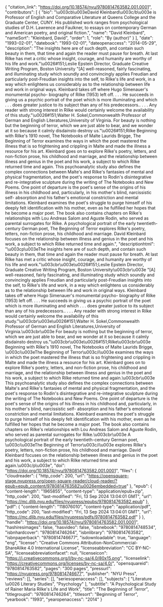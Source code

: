 {
   "citation_link": "https://doi.org/10.18574/nyu/9780814763582.001.0001",
   "contributors": [
     {
       "bio": "\u003cb\u003eDavid Kleinbard\u003c/b\u003e is Professor of English and Comparative Literature at Queens College and the Graduate Center, CUNY. His published work ranges from psychological studies of D.H. Lawrence and Faulkner, to essays on contemporary German and American poetry, and original fiction.",
       "name": "David Kleinbard",
       "nameSort": "Kleinbard, David",
       "order": 1,
       "role": "By (author)"
     }
   ],
   "date": "1993-02-01",
   "datebook": "1993-02-01",
   "dateopenaccess": "2014-05-29",
   "description": "The insights here are of such depth, and contain such beauty in them, that time and again the reader must pause for breath.  At last Rilke has met a critic whose insight, courage, and humanity are worthy of his life and work.\"\u0026#151;Leslie Epstein Director, Graduate Creative Writing Program, Boston University \"[A] well-reasoned, fairly fascinating, and illuminating study which soundly and convincingly applies Freudian and particularly post-Freudian insights into the self, to Rilke's life and work, in a way which enlightens us considerably as to the relationship between life and work in original ways.  Kleinbard takes off where Hugo Simenauer's monumental psycho- biography of Rilke (1953) left off. . . . He succeeds in giving us a psychic portrait of the poet which is more illuminating and which . . . does greater justice to its subject than any of his predecessors.. . . .  Any reader with strong interest in Rilke would certainly welcome the availability of this study.\"\u0026#151;Walter H. Sokel,Commonwealth Professor of German and English Literatures,University of Virginia. For beauty is nothing but the beginning of terror, which we are just able to bear, and we wonder at it so because it calmly disdainsto destroy us.\"\u0026#151;Rilke Beginning with Rilke's 1910 novel, The Notebooks of Malte Laurids Brigge,  The Beginning of Terror examines the ways in which the poet mastered the illness that is so frightening and crippling in Malte and made the illness a resource for his art.  Kleinbard goes on to explore Rilke's poetry, letters, and non-fiction prose, his childhood and marriage, and the relationship between illness and genius in the poet and his work, a subject to which Rilke returned time and again. This psychoanalytic study also defines the complex connections between Malte's and Rilke's fantasies of mental and physical fragmentation, and the poet's response to Rodin's disintegrative and re-integrative sculpture during the writing of The Notebooks and New Poems.  One point of departure is the poet's sense of the origins of his illness in his childhood and, particularly, in his mother's blind, narcissistic self- absorption and his father's emotional constriction and mental limitations. Kleinbard examines the poet's struggle to purge himself of his deeply felt identification with his mother, even as he fulfilled her hopes that he become a major poet.  The book also contains chapters on Rilke's relationships with Lou Andreas Salom and Aguste Rodin, who served as parental surrogates for Rilke. A psychological portrait of the early twentieth-century German poet, The Beginning of Terror explores Rilke's poetry, letters, non-fiction prose, his childhood and marriage. David Kleinbard focuses on the relationship between illness and genius in the poet and his work, a subject to which Rilke returned time and again.",
   "descriptionhtml": "\u003cp\u003eThe insights here are of such depth, and contain such beauty in them, that time and again the reader must pause for breath.  At last Rilke has met a critic whose insight, courage, and humanity are worthy of his life and work.\"\u003cbr\u003e\u0026#151;Leslie Epstein Director, Graduate Creative Writing Program, Boston University\u003cbr\u003e \"[A] well-reasoned, fairly fascinating, and illuminating study which soundly and convincingly applies Freudian and particularly post-Freudian insights into the self, to Rilke's life and work, in a way which enlightens us considerably as to the relationship between life and work in original ways.  Kleinbard takes off where Hugo Simenauer's monumental psycho- biography of Rilke (1953) left off. . . . He succeeds in giving us a psychic portrait of the poet which is more illuminating and which . . . does greater justice to its subject than any of his predecessors.. . . .  Any reader with strong interest in Rilke would certainly welcome the availability of this study.\"\u003cbr\u003e\u0026#151;Walter H. Sokel,Commonwealth Professor of German and English Literatures,University of Virginia.\u003cbr\u003e For beauty is nothing but the beginning of terror, which we are just able to bear, and we wonder at it so because it calmly disdainsto destroy us.\"\u003cbr\u003e\u0026#151;Rilke\u003cbr\u003e Beginning with Rilke's 1910 novel, The Notebooks of Malte Laurids Brigge,  \u003ci\u003eThe Beginning of Terror\u003c/i\u003e examines the ways in which the poet mastered the illness that is so frightening and crippling in Malte and made the illness a resource for his art.  Kleinbard goes on to explore Rilke's poetry, letters, and non-fiction prose, his childhood and marriage, and the relationship between illness and genius in the poet and his work, a subject to which Rilke returned time and again.\u003cbr\u003e This psychoanalytic study also defines the complex connections between Malte's and Rilke's fantasies of mental and physical fragmentation, and the poet's response to Rodin's disintegrative and re-integrative sculpture during the writing of The Notebooks and New Poems.  One point of departure is the poet's sense of the origins of his illness in his childhood and, particularly, in his mother's blind, narcissistic self- absorption and his father's emotional constriction and mental limitations. Kleinbard examines the poet's struggle to purge himself of his deeply felt identification with his mother, even as he fulfilled her hopes that he become a major poet.  The book also contains chapters on Rilke's relationships with Lou Andreas Salom and Aguste Rodin, who served as parental surrogates for Rilke.\u003cbr\u003e A psychological portrait of the early twentieth-century German poet, \u003ci\u003eThe Beginning of Terror\u003c/i\u003e explores Rilke's poetry, letters, non-fiction prose, his childhood and marriage. David Kleinbard focuses on the relationship between illness and genius in the poet and his work, a subject to which Rilke returned time and again.\u003c/p\u003e",
   "doi": "https://doi.org/10.18574/nyu/9780814763582.001.0001",
   "files": {
     "cloudreader": {
       "http_code": 200,
       "url": "https://opensquare-stage.nyupress.org/open-square-reader/cloud-reader/?epub=epub_content/9780814763582\u0026embedded=true"
     },
     "epub": {
       "content-length": "1965855",
       "content-type": "application/epub+zip",
       "http_code": 200,
       "last-modified": "Fri, 13 Sep 2024 13:04:01 GMT",
       "url": "https://mc.dlib.nyu.edu/files/nyupress/epubs/9780814763582.epub"
     },
     "pdf": {
       "content-length": "118076010",
       "content-type": "application/pdf",
       "http_code": 200,
       "last-modified": "Fri, 13 Sep 2024 13:04:01 GMT",
       "url": "https://mc.dlib.nyu.edu/files/nyupress/pdfs/9780814763582.pdf"
     }
   },
   "handle": "https://doi.org/10.18574/nyu/9780814763582.001.0001",
   "hashiresimages": false,
   "hasvideo": false,
   "isbnebook": "9780814748534",
   "isbnhardcover": "9780814746264",
   "isbnlibrary": "9780814763582",
   "isbnpaperback": "9780814746677",
   "isdownloadable": true,
   "language": "eng",
   "license": "Creative Commons Attribution-NonCommercial-ShareAlike 4.0 International License",
   "licenseabbreviation": "CC BY-NC-SA",
   "licenseabbreviationfacet": null,
   "licenseicon": "https://i.creativecommons.org/l/by-nc-sa/4.0/80x15.png",
   "licenselink": "https://creativecommons.org/licenses/by-nc-sa/4.0/",
   "opensquareid": "9780814763582",
   "pages": "300 pages",
   "pressurl": "https://nyupress.org/9780814746677",
   "publisher": "NYU Press",
   "reviews": [],
   "series": [],
   "seriesopenaccess": [],
   "subjects": [
     "Literature \u0026 Literary Studies",
     "Psychology"
   ],
   "subtitle": "A Psychological Study of Rainer Maria Rilke's Life and Work",
   "title": "The Beginning of Terror",
   "titlegroupid": "9780814746264",
   "titlesort": "Beginning of Terror",
   "yearbook": "1993",
   "yearopenaccess": "2014"
 }
